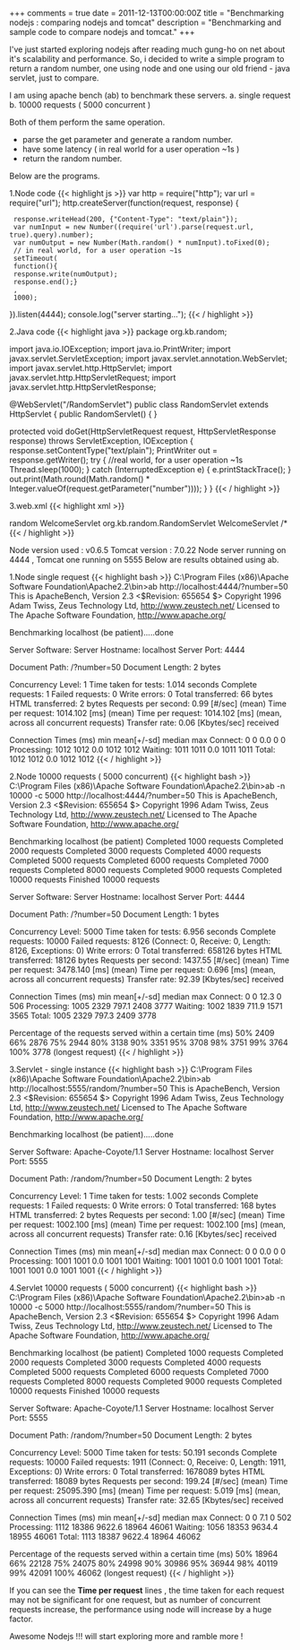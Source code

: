 +++
comments = true
date = 2011-12-13T00:00:00Z
title = "Benchmarking nodejs : comparing nodejs and tomcat"
description = "Benchmarking and sample code to compare nodejs and tomcat."
+++

I've just started exploring nodejs after reading much gung-ho on net about it's scalability and performance.
So, i decided to write a simple program to return a random number, one using node and one using our old friend - java servlet, just to compare.

I am using apache bench (ab) to benchmark these servers.
a. single request
b. 10000 requests ( 5000 concurrent )

Both of them perform the same operation.
- parse the get parameter and generate a random number.
- have some latency ( in real world for a user operation ~1s )
- return the random number.

Below are the programs.

1.Node code
{{< highlight js >}}
var http = require("http");
var url = require("url");
http.createServer(function(request, response) {

     response.writeHead(200, {"Content-Type": "text/plain"});
     var numInput = new Number((require('url').parse(request.url, true).query).number);
     var numOutput = new Number(Math.random() * numInput).toFixed(0);
     // in real world, for a user operation ~1s
     setTimeout(
     function(){
     response.write(numOutput);
     response.end();}
     ,
     1000);     
}).listen(4444);
console.log("server starting...");
{{< / highlight >}}

2.Java code
{{< highlight java >}}
package org.kb.random;

import java.io.IOException;
import java.io.PrintWriter;
import javax.servlet.ServletException;
import javax.servlet.annotation.WebServlet;
import javax.servlet.http.HttpServlet;
import javax.servlet.http.HttpServletRequest;
import javax.servlet.http.HttpServletResponse;

@WebServlet("/RandomServlet")
public class RandomServlet extends HttpServlet {
 public RandomServlet() {
 }

 protected void doGet(HttpServletRequest request,
   HttpServletResponse response) throws ServletException, IOException {
  response.setContentType("text/plain");
  PrintWriter out = response.getWriter();
  try {
   //real world, for a user operation ~1s
   Thread.sleep(1000);
  } catch (InterruptedException e) {
   e.printStackTrace();
  }
  out.print(Math.round(Math.random()
    * Integer.valueOf(request.getParameter("number"))));
 }
}
{{< / highlight >}}

3.web.xml
{{< highlight xml >}}
<!--?xml version="1.0" encoding="UTF-8"?-->
<web-app xmlns:xsi="http://www.w3.org/2001/XMLSchema-instance" xmlns="http://java.sun.com/xml/ns/javaee" xmlns:web="http://java.sun.com/xml/ns/javaee/web-app_2_5.xsd" xsi:schemalocation="http://java.sun.com/xml/ns/javaee http://java.sun.com/xml/ns/javaee/web-app_3_0.xsd" id="WebApp_ID" version="3.0">
  <display-name>random</display-name>
   <servlet>
  <servlet-name>WelcomeServlet</servlet-name>
  <servlet-class>org.kb.random.RandomServlet</servlet-class>
 </servlet>
 <servlet-mapping>
  <servlet-name>WelcomeServlet</servlet-name>
  <url-pattern>/*</url-pattern>
 </servlet-mapping>
</web-app>
{{< / highlight >}}

Node version used : v0.6.5 Tomcat version : 7.0.22
Node server running on 4444 , Tomcat one running on 5555
Below are results obtained using ab.

1.Node single request
{{< highlight bash >}}
C:\Program Files (x86)\Apache Software Foundation\Apache2.2\bin>ab  http://localhost:4444/?number=50
This is ApacheBench, Version 2.3 <$Revision: 655654 $>
Copyright 1996 Adam Twiss, Zeus Technology Ltd, http://www.zeustech.net/
Licensed to The Apache Software Foundation, http://www.apache.org/

Benchmarking localhost (be patient).....done


Server Software:
Server Hostname:        localhost
Server Port:            4444

Document Path:          /?number=50
Document Length:        2 bytes

Concurrency Level:      1
Time taken for tests:   1.014 seconds
Complete requests:      1
Failed requests:        0
Write errors:           0
Total transferred:      66 bytes
HTML transferred:       2 bytes
Requests per second:    0.99 [#/sec] (mean)
Time per request:       1014.102 [ms] (mean)
Time per request:       1014.102 [ms] (mean, across all concurrent requests)
Transfer rate:          0.06 [Kbytes/sec] received

Connection Times (ms)
              min  mean[+/-sd] median   max
Connect:        0    0   0.0      0       0
Processing:  1012 1012   0.0   1012    1012
Waiting:     1011 1011   0.0   1011    1011
Total:       1012 1012   0.0   1012    1012
{{< / highlight >}}

2.Node 10000 requests ( 5000 concurrent)
{{< highlight bash >}}
C:\Program Files (x86)\Apache Software Foundation\Apache2.2\bin>ab -n 10000 -c 5000 http://localhost:4444/?number=50
This is ApacheBench, Version 2.3 <$Revision: 655654 $>
Copyright 1996 Adam Twiss, Zeus Technology Ltd, http://www.zeustech.net/
Licensed to The Apache Software Foundation, http://www.apache.org/

Benchmarking localhost (be patient)
Completed 1000 requests
Completed 2000 requests
Completed 3000 requests
Completed 4000 requests
Completed 5000 requests
Completed 6000 requests
Completed 7000 requests
Completed 8000 requests
Completed 9000 requests
Completed 10000 requests
Finished 10000 requests


Server Software:
Server Hostname:        localhost
Server Port:            4444

Document Path:          /?number=50
Document Length:        1 bytes

Concurrency Level:      5000
Time taken for tests:   6.956 seconds
Complete requests:      10000
Failed requests:        8126
   (Connect: 0, Receive: 0, Length: 8126, Exceptions: 0)
Write errors:           0
Total transferred:      658126 bytes
HTML transferred:       18126 bytes
Requests per second:    1437.55 [#/sec] (mean)
Time per request:       3478.140 [ms] (mean)
Time per request:       0.696 [ms] (mean, across all concurrent requests)
Transfer rate:          92.39 [Kbytes/sec] received

Connection Times (ms)
              min  mean[+/-sd] median   max
Connect:        0    0  12.3      0     506
Processing:  1005 2329 797.1   2408    3777
Waiting:     1002 1839 711.9   1571    3565
Total:       1005 2329 797.3   2409    3778

Percentage of the requests served within a certain time (ms)
  50%   2409
  66%   2876
  75%   2944
  80%   3138
  90%   3351
  95%   3708
  98%   3751
  99%   3764
 100%   3778 (longest request)
{{< / highlight >}}

3.Servlet - single instance
{{< highlight bash >}}
C:\Program Files (x86)\Apache Software Foundation\Apache2.2\bin>ab  http://localhost:5555/random/?number=50
This is ApacheBench, Version 2.3 <$Revision: 655654 $>
Copyright 1996 Adam Twiss, Zeus Technology Ltd, http://www.zeustech.net/
Licensed to The Apache Software Foundation, http://www.apache.org/

Benchmarking localhost (be patient).....done


Server Software:        Apache-Coyote/1.1
Server Hostname:        localhost
Server Port:            5555

Document Path:          /random/?number=50
Document Length:        2 bytes

Concurrency Level:      1
Time taken for tests:   1.002 seconds
Complete requests:      1
Failed requests:        0
Write errors:           0
Total transferred:      168 bytes
HTML transferred:       2 bytes
Requests per second:    1.00 [#/sec] (mean)
Time per request:       1002.100 [ms] (mean)
Time per request:       1002.100 [ms] (mean, across all concurrent requests)
Transfer rate:          0.16 [Kbytes/sec] received

Connection Times (ms)
              min  mean[+/-sd] median   max
Connect:        0    0   0.0      0       0
Processing:  1001 1001   0.0   1001    1001
Waiting:     1001 1001   0.0   1001    1001
Total:       1001 1001   0.0   1001    1001
{{< / highlight >}}

4.Servlet 10000 requests ( 5000 concurrent)
{{< highlight bash >}}
C:\Program Files (x86)\Apache Software Foundation\Apache2.2\bin>ab -n 10000 -c 5000  http://localhost:5555/random/?number=50
This is ApacheBench, Version 2.3 <$Revision: 655654 $>
Copyright 1996 Adam Twiss, Zeus Technology Ltd, http://www.zeustech.net/
Licensed to The Apache Software Foundation, http://www.apache.org/

Benchmarking localhost (be patient)
Completed 1000 requests
Completed 2000 requests
Completed 3000 requests
Completed 4000 requests
Completed 5000 requests
Completed 6000 requests
Completed 7000 requests
Completed 8000 requests
Completed 9000 requests
Completed 10000 requests
Finished 10000 requests


Server Software:        Apache-Coyote/1.1
Server Hostname:        localhost
Server Port:            5555

Document Path:          /random/?number=50
Document Length:        2 bytes

Concurrency Level:      5000
Time taken for tests:   50.191 seconds
Complete requests:      10000
Failed requests:        1911
   (Connect: 0, Receive: 0, Length: 1911, Exceptions: 0)
Write errors:           0
Total transferred:      1678089 bytes
HTML transferred:       18089 bytes
Requests per second:    199.24 [#/sec] (mean)
Time per request:       25095.390 [ms] (mean)
Time per request:       5.019 [ms] (mean, across all concurrent requests)
Transfer rate:          32.65 [Kbytes/sec] received

Connection Times (ms)
              min  mean[+/-sd] median   max
Connect:        0    0   7.1      0     502
Processing:  1112 18386 9622.6  18964   46061
Waiting:     1056 18353 9634.4  18955   46061
Total:       1113 18387 9622.4  18964   46062

Percentage of the requests served within a certain time (ms)
  50%  18964
  66%  22128
  75%  24075
  80%  24998
  90%  30986
  95%  36944
  98%  40119
  99%  42091
 100%  46062 (longest request)
{{< / highlight >}}

If you can see the **Time per request** lines , the time taken for each request may not be significant for one request, but as number of concurrent requests increase, the performance using node will increase by a huge factor.

Awesome Nodejs !!!
will start exploring more and ramble more !
